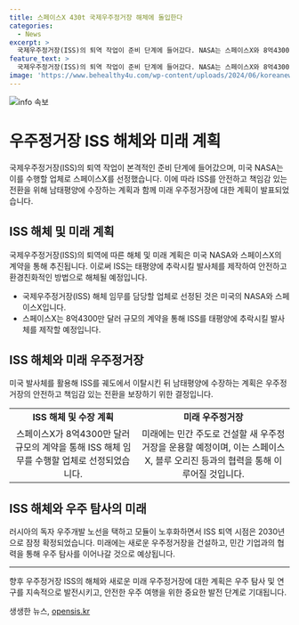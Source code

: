 ```yaml
---
title: 스페이스X 430t 국제우주정거장 해체에 돌입한다
categories:
  - News
excerpt: >
  국제우주정거장(ISS)의 퇴역 작업이 준비 단계에 들어갔다. NASA는 스페이스X와 8억4300만 달러 규모 계약을 체결하여 ISS 해체 임무를 수행할 예정이며, 이에 따라 스페이스X는 태평양에 추락시킬 발사체를 제작할 것이라고 전했다. 정거장 잔해는 남태평양에 수장하는 계획이며, 미국 발사체를 이용한 이 방법은 안전하고 책임감 있는 전환을 보장할 것으로 기대된다. ISS 퇴역 시점은 2030년으로 잠정 확정되었고, NASA는 민간 주도로 건설할 새 우주정거장을 2030년대 초반부터 운용할 계획이다.
feature_text: >
  국제우주정거장(ISS)의 퇴역 작업이 준비 단계에 들어갔다. NASA는 스페이스X와 8억4300만 달러 규모 계약을 체결하여 ISS 해체 임무를 수행할 예정이며, 이에 따라 스페이스X는 태평양에 추락시킬 발사체를 제작할 것이라고 전했다. 정거장 잔해는 남태평양에 수장하는 계획이며, 미국 발사체를 이용한 이 방법은 안전하고 책임감 있는 전환을 보장할 것으로 기대된다. ISS 퇴역 시점은 2030년으로 잠정 확정되었고, NASA는 민간 주도로 건설할 새 우주정거장을 2030년대 초반부터 운용할 계획이다.
image: 'https://www.behealthy4u.com/wp-content/uploads/2024/06/koreanews.jpg'
---
```


<p><img src="https://www.behealthy4u.com/wp-content/uploads/2024/06/koreanews.jpg" alt="info 속보" /></p>

<h1>우주정거장 ISS 해체와 미래 계획</h1>

<p data-ke-size="size16">국제우주정거장(ISS)의 퇴역 작업이 본격적인 준비 단계에 들어갔으며, 미국 NASA는 이를 수행할 업체로 스페이스X를 선정했습니다. 이에 따라 ISS를 안전하고 책임감 있는 전환을 위해 남태평양에 수장하는 계획과 함께 미래 우주정거장에 대한 계획이 발표되었습니다.</p>

<h2 data-ke-size="size26">ISS 해체 및 미래 계획</h2>

<p data-ke-size="size16">국제우주정거장(ISS)의 퇴역에 따른 해체 및 미래 계획은 미국 NASA와 스페이스X의 계약을 통해 추진됩니다. 이로써 ISS는 태평양에 추락시킬 발사체를 제작하여 안전하고 환경친화적인 방법으로 해체될 예정입니다.</p>

<ul>
<li>국제우주정거장(ISS) 해체 임무를 담당할 업체로 선정된 것은 미국의 NASA와 스페이스X입니다.</li>
<li>스페이스X는 8억4300만 달러 규모의 계약을 통해 ISS를 태평양에 추락시킬 발사체를 제작할 예정입니다.</li>
</ul>

<h2 data-ke-size="size26">ISS 해체와 미래 우주정거장</h2>

<p data-ke-size="size16">미국 발사체를 활용해 ISS를 궤도에서 이탈시킨 뒤 남태평양에 수장하는 계획은 우주정거장의 안전하고 책임감 있는 전환을 보장하기 위한 결정입니다.</p>

<table>
<tr>
<td style="text-align: center; height: 17px;"><b>ISS 해체 및 수장 계획</b></td>
<td style="text-align: center; height: 17px;"><b>미래 우주정거장</b></td>
</tr>
<tr>
<td style="text-align: center; height: 17px;">스페이스X가 8억4300만 달러 규모의 계약을 통해 ISS 해체 임무를 수행할 업체로 선정되었습니다.</td>
<td style="text-align: center; height: 17px;">미래에는 민간 주도로 건설할 새 우주정거장을 운용할 예정이며, 이는 스페이스X, 블루 오리진 등과의 협력을 통해 이루어질 것입니다.</td>
</tr>
</table>

<h2 data-ke-size="size26">ISS 해체와 우주 탐사의 미래</h2>

<p data-ke-size="size16">러시아의 독자 우주개발 노선을 택하고 모듈이 노후화하면서 ISS 퇴역 시점은 2030년으로 잠정 확정되었습니다. 미래에는 새로운 우주정거장을 건설하고, 민간 기업과의 협력을 통해 우주 탐사를 이어나갈 것으로 예상됩니다.</p>

<hr>

<p data-ke-size="size16">향후 우주정거장 ISS의 해체와 새로운 미래 우주정거장에 대한 계획은 우주 탐사 및 연구를 지속적으로 발전시키고, 안전한 우주 여행을 위한 중요한 발전 단계로 기대됩니다.</p>
생생한 뉴스, <a href="https://opensis.kr" rel="dofollow">opensis.kr</a>


